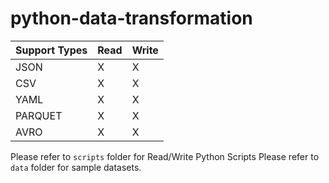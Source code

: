 # python-data-transformation

|Support Types| Read | Write |
| -- | -- | -- |
| JSON | X | X |
| CSV | X | X |
| YAML | X | X |
| PARQUET | X | X |
| AVRO | X | X |

Please refer to `scripts` folder for Read/Write Python Scripts
Please refer to `data` folder for sample datasets.